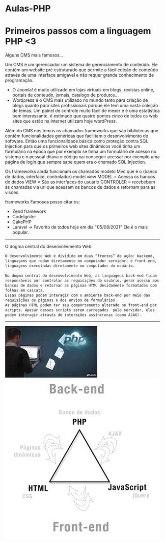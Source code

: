 # Aulas-PHP

# Primeiros passos com a linguagem PHP <3

Alguns CMS mais famosos...

Um CMS é um gerenciador um sistema de gerenciamento de conteúdo.
Ele contém um website pré estruturado que permite a fácil edição de conteúdo através de uma interface
amigável e não requer grande conhecimento de programação.


* O Joomla! é muito utilizado em lojas virtuais em blogs, revistas online, portais de conteudo, jornais, catalogo de produtos...
* Wordpress é o CMS mais utilizado no mundo tanto para criação de blogs quanto para sites profissionais porque ele tem uma vasta coleção de temas. Um painel de controle muito fácil de mexer e é uma estatística bem interessante.
é estimado que quatro pontos cinco de todos os web sites que estão na internet utilizam hoje wordPress.


Além do CMS nós temos os chamados frameworks que são bibliotecas que contêm funcionalidades genéricas
que facilitam o desenvolvimento de software.
Então uma funcionalidade básica como proteção contra SQL Injection para que os primeiros web sites dinâmicos
você tinha um formulário na época que por exemplo se tinha um formulário de acesso no sistema e o pessoal
ditava o código vai conseguir acessar por exemplo uma página de login que sempre sabe quem era o chamado
SQL Injection.


Os frameworks ainda funcionam os chamados modelo Mvc que é o (banco de dados, interface, controlador) model view 
MODEL = Acessa os bancos de dados
VIEW = São as interfaces do usuário
CONTROLER = recebebem as chamadas via url que acessam os bancos de dados e retornam para as visões. 

frameworks Famosos posso citar os:
* Zend framework
* CodeIgniter
* CakePHP
* Laravel -> Favorito de todos hoje em dia "05/08/2021" Ele é o mais popular.

--------------------------------------------------------------------------------------------------------------------------------------------
O dogma central do desenvolvimento Web

    O desenvolvimento Web é dividido em duas “frontes” de ação: backend, linguagens que rodam diretamente no computador servidor; e front-end, linguagens executadas diretamente no computador do usuário.

    No dogma central do desenvolvimento Web, as linguagens back-end ficam responsáveis por controlar as requisições do usuário, gerar acesso aos bancos de dados e retornar as páginas HTML devidamente formatadas com folhas em cascata. 
    Essas páginas podem interagir com o ambiente back-end por meio das requisições de páginas e dos envios de formulários. 
    As páginas HTML podem ter seu comportamento alterado no front-end por scripts. Apesar desses scripts serem carregados  pelo servidor, eles podem interagir através de interações assíncronas (como AJAX).

--------------------------------------------------------------------------------------------------------------------------------------------

![Mulher_na_TI](https://github.com/Luciara-Abreu/Aulas_PHP/blob/main/IMAGENS/php.jpg)
![PHP_BACK_END](https://github.com/Luciara-Abreu/Aulas_PHP/blob/main/IMAGENS/back%20e%20front%20php.jpg)
